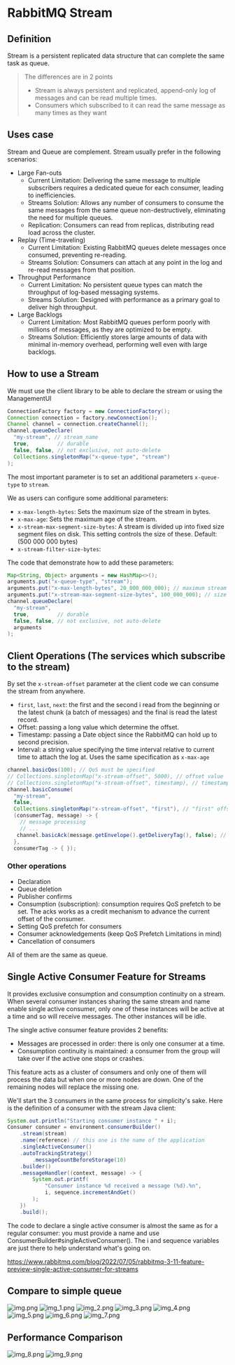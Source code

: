 # RabbitMQ Stream
## Definition 
Stream is a persistent replicated data structure that can complete the same task as queue.
> The differences are in 2 points
> + Stream is always persistent and replicated, append-only log of messages and can be read multiple times.
> + Consumers which subscribed to it can read the same message as many times as they want

## Uses case
Stream and Queue are complement. Stream usually prefer in the following scenarios:

+ Large Fan-outs
  + Current Limitation: Delivering the same message to multiple subscribers requires a dedicated queue for each consumer, leading to inefficiencies.
  + Streams Solution: Allows any number of consumers to consume the same messages from the same queue non-destructively, eliminating the need for multiple queues.
  + Replication: Consumers can read from replicas, distributing read load across the cluster.
+ Replay (Time-traveling)
  + Current Limitation: Existing RabbitMQ queues delete messages once consumed, preventing re-reading.
  + Streams Solution: Consumers can attach at any point in the log and re-read messages from that position.
+ Throughput Performance
  + Current Limitation: No persistent queue types can match the throughput of log-based messaging systems.
  + Streams Solution: Designed with performance as a primary goal to deliver high throughput.
+ Large Backlogs
  + Current Limitation: Most RabbitMQ queues perform poorly with millions of messages, as they are optimized to be empty.
  + Streams Solution: Efficiently stores large amounts of data with minimal in-memory overhead, performing well even with large backlogs.

## How to use a Stream 

We must use the client library to be able to declare the stream or using the ManagementUI
```java
ConnectionFactory factory = new ConnectionFactory();
Connection connection = factory.newConnection();
Channel channel = connection.createChannel();
channel.queueDeclare(
  "my-stream", // stream_name
  true,         // durable
  false, false, // not exclusive, not auto-delete
  Collections.singletonMap("x-queue-type", "stream")
);
```
The most important parameter is to set an additional parameters `x-queue-type` to `stream`.

We as users can configure some additional parameters:
+ `x-max-length-bytes`: Sets the maximum size of the stream in bytes.
+ `x-max-age`: Sets the maximum age of the stream.
+ `x-stream-max-segment-size-bytes`: A stream is divided up into fixed size segment files on disk. This setting controls the size of these. Default: (500 000 000 bytes)
+ `x-stream-filter-size-bytes`: 

The code that demonstrate how to add these parameters:
```java
Map<String, Object> arguments = new HashMap<>();
arguments.put("x-queue-type", "stream");
arguments.put("x-max-length-bytes", 20_000_000_000); // maximum stream size: 20 GB
arguments.put("x-stream-max-segment-size-bytes", 100_000_000); // size of segment files: 100 MB
channel.queueDeclare(
  "my-stream",
  true,         // durable
  false, false, // not exclusive, not auto-delete
  arguments
);
```

## Client Operations (The services which subscribe to the stream)

By set the `x-stream-offset` parameter at the client code we can consume the stream from anywhere.
+ `first`, `last`, `next`: the first and the second i read from the beginning or the latest chunk (a batch of messages) and the final is read the latest record.
+ Offset: passing a long value which determine the offset.
+ Timestamp: passing a Date object since the RabbitMQ can hold up to second precision.
+ Interval:  a string value specifying the time interval relative to current time to attach the log at. Uses the same specification as `x-max-age`

```java
channel.basicQos(100); // QoS must be specified
// Collections.singletonMap("x-stream-offset", 5000), // offset value
// Collections.singletonMap("x-stream-offset", timestamp), // timestamp offset
channel.basicConsume(
  "my-stream",
  false,
  Collections.singletonMap("x-stream-offset", "first"), // "first" offset specification, 
  (consumerTag, message) -> {
    // message processing
    // ...
   channel.basicAck(message.getEnvelope().getDeliveryTag(), false); // ack is required
  },
  consumerTag -> { });
```

### Other operations
* Declaration
* Queue deletion
* Publisher confirms
* Consumption (subscription): consumption requires QoS prefetch to be set. The acks works as a credit mechanism to advance the current offset of the consumer.
* Setting QoS prefetch for consumers
* Consumer acknowledgements (keep QoS Prefetch Limitations in mind)
* Cancellation of consumers

All of them are the same as queue.

## Single Active Consumer Feature for Streams
It provides exclusive consumption and consumption continuity on a stream. 
When several consumer instances sharing the same stream and name enable single active consumer, 
only one of these instances will be active at a time and so will receive messages. The other instances will be idle.

The single active consumer feature provides 2 benefits:

* Messages are processed in order: there is only one consumer at a time.
* Consumption continuity is maintained: a consumer from the group will take over if the active one stops or crashes.

This feature acts as a cluster of consumers and only one of them will process the data but when one or more nodes are down.
One of the remaining nodes will replace the missing one.

We'll start the 3 consumers in the same process for simplicity's sake. Here is the definition of a consumer with the stream Java client:
```java
System.out.println("Starting consumer instance " + i);
Consumer consumer = environment.consumerBuilder()
    .stream(stream)
    .name(reference) // this one is the name of the application
    .singleActiveConsumer()
    .autoTrackingStrategy()
        .messageCountBeforeStorage(10)
    .builder()
    .messageHandler((context, message) -> {
        System.out.printf(
            "Consumer instance %d received a message (%d).%n",
            i, sequence.incrementAndGet()
        );
    })
    .build();
```
The code to declare a single active consumer is almost the same as for a regular consumer: you must provide a name and use ConsumerBuilder#singleActiveConsumer(). The i and sequence variables are just there to help understand what's going on.


https://www.rabbitmq.com/blog/2022/07/05/rabbitmq-3-11-feature-preview-single-active-consumer-for-streams

## Compare to simple queue
![img.png](img.png)
![img_1.png](img_1.png)
![img_2.png](img_2.png)
![img_3.png](img_3.png)
![img_4.png](img_4.png)
![img_5.png](img_5.png)
![img_6.png](img_6.png)
![img_7.png](img_7.png)

## Performance Comparison

![img_8.png](img_8.png)
![img_9.png](img_9.png)